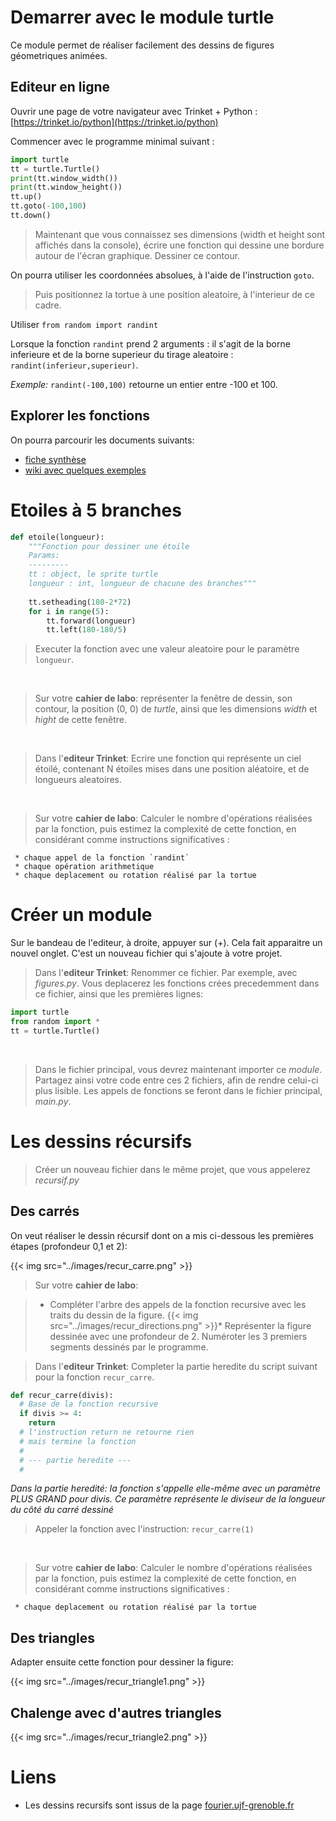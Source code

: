 # Demarrer avec le module turtle
Ce module permet de réaliser facilement des dessins de figures géometriques animées.

## Editeur en ligne
Ouvrir une page de votre navigateur avec Trinket + Python : [https://trinket.io/python](https://trinket.io/python)

Commencer avec le programme minimal suivant : 

```python
import turtle
tt = turtle.Turtle()
print(tt.window_width())
print(tt.window_height())
tt.up()
tt.goto(-100,100)
tt.down()
```

> Maintenant que vous connaissez ses dimensions (width et height sont affichés dans la console), écrire une fonction qui dessine une bordure autour de l'écran graphique. Dessiner ce contour.

On pourra utiliser les coordonnées absolues, à l'aide de l'instruction `goto`.

> Puis positionnez la tortue à une position aleatoire, à l'interieur de ce cadre.

Utiliser `from random import randint` 

Lorsque la fonction `randint` prend 2 arguments : il s'agit de la borne inferieure et de la borne superieur du tirage aleatoire : `randint(inferieur,superieur)`.

*Exemple:* `randint(-100,100)` retourne un entier entre -100 et 100.

## Explorer les fonctions
On pourra parcourir les documents suivants:

* [fiche synthèse](https://perso.limsi.fr/pointal/_media/python:turtle:turtleref.pdf)
* [wiki avec quelques exemples](https://wiki.mchobby.be/index.php?title=Python-Turtle-Exemple2)


# Etoiles à 5 branches

```python
def etoile(longueur):
    """Fonction pour dessiner une étoile
    Params:
    ---------
    tt : object, le sprite turtle
    longueur : int, longueur de chacune des branches"""
    
    tt.setheading(180-2*72)
    for i in range(5):
        tt.forward(longueur)
        tt.left(180-180/5)
 ```
 
 > Executer la fonction avec une valeur aleatoire pour le paramètre `longueur`.
 
 <br>

 > Sur votre **cahier de labo**: représenter la fenêtre de dessin, son contour, la position (0, 0) de *turtle*, ainsi que les dimensions *width* et *hight* de cette fenêtre.

 <br>
 
 > Dans l'**editeur Trinket**: Ecrire une fonction qui représente un ciel étoilé, contenant N étoiles mises dans une position aléatoire, et de longueurs aleatoires.
 
 <br>
 
 > Sur votre **cahier de labo**: Calculer le nombre d'opérations réalisées par la fonction, puis estimez la complexité de cette fonction, en considérant comme instructions significatives : 
 	
 	 * chaque appel de la fonction `randint`
 	 * chaque opération arithmetique
 	 * chaque deplacement ou rotation réalisé par la tortue

# Créer un module
Sur le bandeau de l'editeur, à droite, appuyer sur (+).
Cela fait apparaitre un nouvel onglet. C'est un nouveau fichier qui s'ajoute à votre projet.

> Dans l'**editeur Trinket**: Renommer ce fichier. Par exemple, avec *figures.py*. Vous deplacerez les fonctions crées precedemment dans ce fichier, ainsi que les premières lignes:

```python
import turtle
from random import *
tt = turtle.Turtle()
```

<br>

> Dans le fichier principal, vous devrez maintenant importer ce *module*. Partagez ainsi votre code entre ces 2 fichiers, afin de rendre celui-ci plus lisible. Les appels de fonctions se feront dans le fichier principal, *main.py*.

# Les dessins récursifs
> Créer un nouveau fichier dans le même projet, que vous appelerez *recursif.py*

## Des carrés
On veut réaliser le dessin récursif dont on a mis ci-dessous les premières étapes (profondeur 0,1 et 2):

{{< img src="../images/recur_carre.png" >}}



> Sur votre **cahier de labo**: 

> * Compléter l'arbre des appels de la fonction recursive avec les traits du dessin de la figure.
{{< img src="../images/recur_directions.png" >}}* Représenter la figure dessinée avec une profondeur de 2. Numéroter les 3 premiers segments dessinés par le programme.

> Dans l'**editeur Trinket**: Completer la partie heredite du script suivant pour la fonction `recur_carre`. 

```python
def recur_carre(divis):
  # Base de la fonction recursive
  if divis >= 4:
    return
  # l'instruction return ne retourne rien 
  # mais termine la fonction
  # 
  # --- partie heredite ---
  # 
```

*Dans la partie heredité: la fonction s'appelle elle-même avec un paramètre PLUS GRAND pour divis. Ce paramètre représente le diviseur de la longueur du côté du carré dessiné*

> Appeler la fonction avec l'instruction: `recur_carre(1)`

<br>

> Sur votre **cahier de labo**: Calculer le nombre d'opérations réalisées par la fonction, puis estimez la complexité de cette fonction, en considérant comme instructions significatives : 
    
     * chaque deplacement ou rotation réalisé par la tortue

## Des triangles
Adapter ensuite cette fonction pour dessiner la figure:

{{< img src="../images/recur_triangle1.png" >}}
## Chalenge avec d'autres triangles

{{< img src="../images/recur_triangle2.png" >}}

# Liens
* Les dessins recursifs sont issus de la page [fourier.ujf-grenoble.fr](https://www-fourier.ujf-grenoble.fr/~parisse/giac/doc/fr/casrouge/casrouge019.html)



